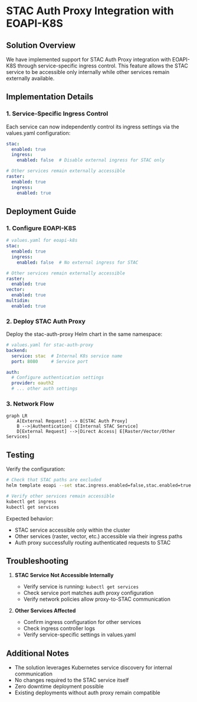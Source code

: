 # STAC Auth Proxy Integration with EOAPI-K8S

## Solution Overview

We have implemented support for STAC Auth Proxy integration with EOAPI-K8S through service-specific ingress control. This feature allows the STAC service to be accessible only internally while other services remain externally available.

## Implementation Details

### 1. Service-Specific Ingress Control

Each service can now independently control its ingress settings via the values.yaml configuration:

```yaml
stac:
  enabled: true
  ingress:
    enabled: false  # Disable external ingress for STAC only

# Other services remain externally accessible
raster:
  enabled: true
  ingress:
    enabled: true
```

## Deployment Guide

### 1. Configure EOAPI-K8S

```yaml
# values.yaml for eoapi-k8s
stac:
  enabled: true
  ingress:
    enabled: false  # No external ingress for STAC

# Other services remain externally accessible
raster:
  enabled: true
vector:
  enabled: true
multidim:
  enabled: true
```

### 2. Deploy STAC Auth Proxy

Deploy the stac-auth-proxy Helm chart in the same namespace:

```yaml
# values.yaml for stac-auth-proxy
backend:
  service: stac  # Internal K8s service name
  port: 8080     # Service port

auth:
  # Configure authentication settings
  provider: oauth2
  # ... other auth settings
```

### 3. Network Flow

```mermaid
graph LR
    A[External Request] --> B[STAC Auth Proxy]
    B -->|Authentication| C[Internal STAC Service]
    D[External Request] -->|Direct Access| E[Raster/Vector/Other Services]
```

## Testing

Verify the configuration:

```bash
# Check that STAC paths are excluded
helm template eoapi --set stac.ingress.enabled=false,stac.enabled=true -f values.yaml

# Verify other services remain accessible
kubectl get ingress
kubectl get services
```

Expected behavior:
- STAC service accessible only within the cluster
- Other services (raster, vector, etc.) accessible via their ingress paths
- Auth proxy successfully routing authenticated requests to STAC

## Troubleshooting

1. **STAC Service Not Accessible Internally**
   - Verify service is running: `kubectl get services`
   - Check service port matches auth proxy configuration
   - Verify network policies allow proxy-to-STAC communication

2. **Other Services Affected**
   - Confirm ingress configuration for other services
   - Check ingress controller logs
   - Verify service-specific settings in values.yaml

## Additional Notes

- The solution leverages Kubernetes service discovery for internal communication
- No changes required to the STAC service itself
- Zero downtime deployment possible
- Existing deployments without auth proxy remain compatible
